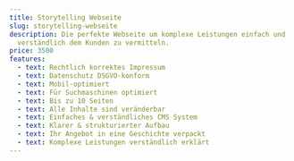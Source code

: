 ```yaml
---
title: Storytelling Webseite
slug: storytelling-webseite
description: Die perfekte Webseite um komplexe Leistungen einfach und
  verständlich dem Kunden zu vermitteln.
price: 3500
features:
  - text: Rechtlich korrektes Impressum
  - text: Datenschutz DSGVO-konform
  - text: Mobil-optimiert
  - text: Für Suchmaschinen optimiert
  - text: Bis zu 10 Seiten
  - text: Alle Inhalte sind veränderbar
  - text: Einfaches & verständliches CMS System
  - text: Klarer & strukturierter Aufbau
  - text: Ihr Angebot in eine Geschichte verpackt
  - text: Komplexe Leistungen verständlich erklärt
---
```

